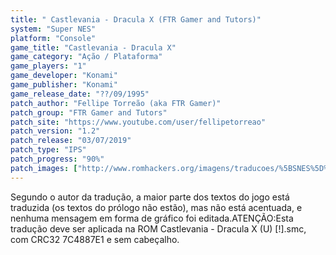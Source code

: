 ```yaml
---
title: " Castlevania - Dracula X (FTR Gamer and Tutors)"
system: "Super NES"
platform: "Console"
game_title: "Castlevania - Dracula X"
game_category: "Ação / Plataforma"
game_players: "1"
game_developer: "Konami"
game_publisher: "Konami"
game_release_date: "??/09/1995"
patch_author: "Fellipe Torreão (aka FTR Gamer)"
patch_group: "FTR Gamer and Tutors"
patch_site: "https://www.youtube.com/user/fellipetorreao"
patch_version: "1.2"
patch_release: "03/07/2019"
patch_type: "IPS"
patch_progress: "90%"
patch_images: ["http://www.romhackers.org/imagens/traducoes/%5BSNES%5D%20Castlevania%20-%20Dracula%20X%20-%20FTR%20Gamer%20-%201.png","http://www.romhackers.org/imagens/traducoes/%5BSNES%5D%20Castlevania%20-%20Dracula%20X%20-%20FTR%20Gamer%20-%202.png","http://www.romhackers.org/imagens/traducoes/%5BSNES%5D%20Castlevania%20-%20Dracula%20X%20-%20FTR%20Gamer%20-%203.png"]
---
```

Segundo o autor da tradução, a maior parte dos textos do jogo está traduzida (os textos do prólogo não estão), mas não está acentuada, e nenhuma mensagem em forma de gráfico foi editada.ATENÇÃO:Esta tradução deve ser aplicada na ROM Castlevania - Dracula X (U) [!].smc, com CRC32 7C4887E1 e sem cabeçalho.